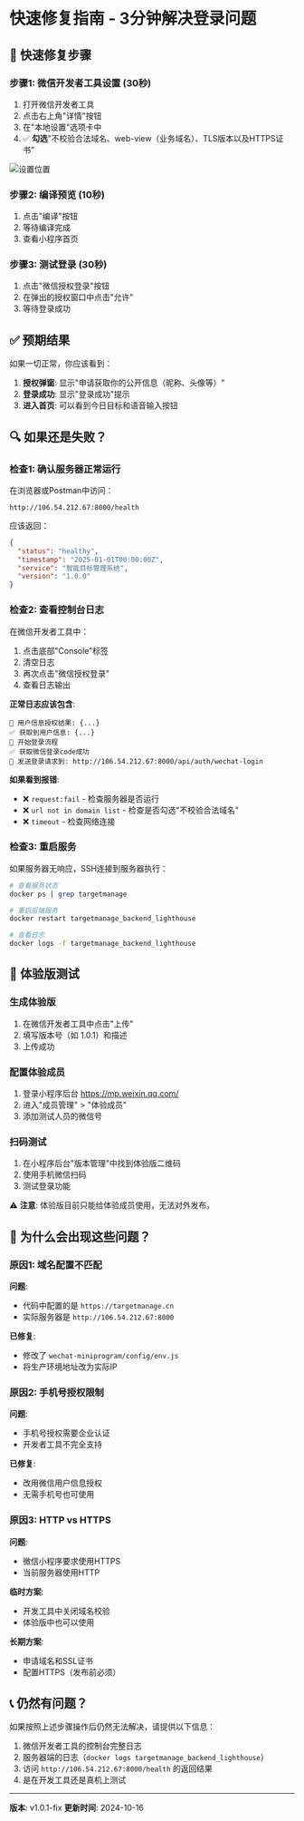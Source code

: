 # 快速修复指南 - 3分钟解决登录问题

## 🚀 快速修复步骤

### 步骤1: 微信开发者工具设置 (30秒)

1. 打开微信开发者工具
2. 点击右上角"详情"按钮
3. 在"本地设置"选项卡中
4. ✅ **勾选**"不校验合法域名、web-view（业务域名）、TLS版本以及HTTPS证书"

![设置位置](https://developers.weixin.qq.com/miniprogram/dev/image/devtools2/setting.png)

### 步骤2: 编译预览 (10秒)

1. 点击"编译"按钮
2. 等待编译完成
3. 查看小程序首页

### 步骤3: 测试登录 (30秒)

1. 点击"微信授权登录"按钮
2. 在弹出的授权窗口中点击"允许"
3. 等待登录成功

## ✅ 预期结果

如果一切正常，你应该看到：

1. **授权弹窗**: 显示"申请获取你的公开信息（昵称、头像等）"
2. **登录成功**: 显示"登录成功"提示
3. **进入首页**: 可以看到今日目标和语音输入按钮

## 🔍 如果还是失败？

### 检查1: 确认服务器正常运行

在浏览器或Postman中访问：
```
http://106.54.212.67:8000/health
```

应该返回：
```json
{
  "status": "healthy",
  "timestamp": "2025-01-01T00:00:00Z",
  "service": "智能目标管理系统",
  "version": "1.0.0"
}
```

### 检查2: 查看控制台日志

在微信开发者工具中：
1. 点击底部"Console"标签
2. 清空日志
3. 再次点击"微信授权登录"
4. 查看日志输出

**正常日志应该包含**:
```
👤 用户信息授权结果: {...}
✅ 获取到用户信息: {...}
🔐 开始登录流程
✅ 获取微信登录code成功
📡 发送登录请求到: http://106.54.212.67:8000/api/auth/wechat-login
```

**如果看到报错**:
- ❌ `request:fail` - 检查服务器是否运行
- ❌ `url not in domain list` - 检查是否勾选"不校验合法域名"
- ❌ `timeout` - 检查网络连接

### 检查3: 重启服务

如果服务器无响应，SSH连接到服务器执行：

```bash
# 查看服务状态
docker ps | grep targetmanage

# 重启后端服务
docker restart targetmanage_backend_lighthouse

# 查看日志
docker logs -f targetmanage_backend_lighthouse
```

## 📱 体验版测试

### 生成体验版

1. 在微信开发者工具中点击"上传"
2. 填写版本号（如 1.0.1）和描述
3. 上传成功

### 配置体验成员

1. 登录小程序后台 https://mp.weixin.qq.com/
2. 进入"成员管理" > "体验成员"
3. 添加测试人员的微信号

### 扫码测试

1. 在小程序后台"版本管理"中找到体验版二维码
2. 使用手机微信扫码
3. 测试登录功能

⚠️ **注意**: 体验版目前只能给体验成员使用，无法对外发布。

## 🎯 为什么会出现这些问题？

### 原因1: 域名配置不匹配

**问题**: 
- 代码中配置的是 `https://targetmanage.cn`
- 实际服务器是 `http://106.54.212.67:8000`

**已修复**: 
- 修改了 `wechat-miniprogram/config/env.js`
- 将生产环境地址改为实际IP

### 原因2: 手机号授权限制

**问题**:
- 手机号授权需要企业认证
- 开发者工具不完全支持

**已修复**:
- 改用微信用户信息授权
- 无需手机号也可使用

### 原因3: HTTP vs HTTPS

**问题**:
- 微信小程序要求使用HTTPS
- 当前服务器使用HTTP

**临时方案**:
- 开发工具中关闭域名校验
- 体验版中也可以使用

**长期方案**:
- 申请域名和SSL证书
- 配置HTTPS（发布前必须）

## 📞 仍然有问题？

如果按照上述步骤操作后仍然无法解决，请提供以下信息：

1. 微信开发者工具的控制台完整日志
2. 服务器端的日志（`docker logs targetmanage_backend_lighthouse`）
3. 访问 `http://106.54.212.67:8000/health` 的返回结果
4. 是在开发工具还是真机上测试

---

**版本**: v1.0.1-fix
**更新时间**: 2024-10-16

